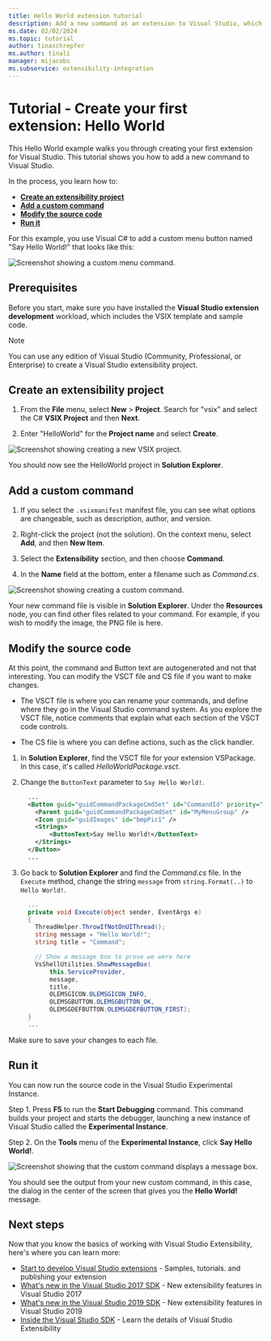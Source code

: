 ```yaml
---
title: Hello World extension tutorial
description: Add a new command as an extension to Visual Studio, which involves creating a project, adding a command, and modifying the source code.
ms.date: 02/02/2024
ms.topic: tutorial
author: tinaschrepfer
ms.author: tinali
manager: mijacobs
ms.subservice: extensibility-integration
---
```

# Tutorial - Create your first extension: Hello World

This Hello World example walks you through creating your first extension for Visual Studio. This tutorial shows you how to add a new command to Visual Studio.

In the process, you learn how to:

* **[Create an extensibility project](#create-an-extensibility-project)**
* **[Add a custom command](#add-a-custom-command)**
* **[Modify the source code](#modify-the-source-code)**
* **[Run it](#run-it)**

For this example, you use Visual C# to add a custom menu button named "Say Hello World!" that looks like this:

![Screenshot showing a custom menu command.](media/vs-2022/hello-world-menu-command.png)

## Prerequisites

Before you start, make sure you have installed the **Visual Studio extension development** workload, which includes the VSIX template and sample code.

> [!NOTE]
> You can use any edition of Visual Studio (Community, Professional, or Enterprise) to create a Visual Studio extensibility project.

## Create an extensibility project

1. From the **File** menu, select **New** > **Project**. Search for "vsix" and select the C# **VSIX Project** and then **Next**.

1. Enter "HelloWorld" for the **Project name** and select **Create**.

![Screenshot showing creating a new VSIX project.](media/vs-2022/hello-world-extension-create-project.png)

You should now see the HelloWorld project in **Solution Explorer**.

## Add a custom command

1. If you select the `.vsixmanifest` manifest file, you can see what options are changeable, such as description, author, and version.

1. Right-click the project (not the solution). On the context menu, select **Add**, and then **New Item**.

1. Select the **Extensibility** section, and then choose **Command**.

1. In the **Name** field at the bottom, enter a filename such as *Command.cs*.

![Screenshot showing creating a custom command.](media/vs-2022/hello-world-vsix-command.png)

Your new command file is visible in **Solution Explorer**. Under the **Resources** node, you can find other files related to your command. For example, if you wish to modify the image, the PNG file is here.

## Modify the source code

At this point, the command and Button text are autogenerated and not that interesting. You can modify the VSCT file and CS file if you want to make changes.

* The VSCT file is where you can rename your commands, and define where they go in the Visual Studio command system. As you explore the VSCT file, notice comments that explain what each section of the VSCT code controls.

* The CS file is where you can define actions, such as the click handler.

1. In **Solution Explorer**, find the VSCT file for your extension VSPackage. In this case, it's called *HelloWorldPackage.vsct*.

1. Change the `ButtonText` parameter to `Say Hello World!`.

    ```xml
      ...
      <Button guid="guidCommandPackageCmdSet" id="CommandId" priority="0x0100" type="Button">
        <Parent guid="guidCommandPackageCmdSet" id="MyMenuGroup" />
        <Icon guid="guidImages" id="bmpPic1" />
        <Strings>
            <ButtonText>Say Hello World!</ButtonText>
        </Strings>
      </Button>
      ...
    ```

1. Go back to **Solution Explorer** and find the *Command.cs* file. In the `Execute` method, change the string `message` from `string.Format(..)` to `Hello World!`.

    ```csharp
      ...
      private void Execute(object sender, EventArgs e)
      {
        ThreadHelper.ThrowIfNotOnUIThread();
        string message = "Hello World!";
        string title = "Command";

        // Show a message box to prove we were here
        VsShellUtilities.ShowMessageBox(
            this.ServiceProvider,
            message,
            title,
            OLEMSGICON.OLEMSGICON_INFO,
            OLEMSGBUTTON.OLEMSGBUTTON_OK,
            OLEMSGDEFBUTTON.OLEMSGDEFBUTTON_FIRST);
      }
      ...
    ```

Make sure to save your changes to each file.

## Run it

You can now run the source code in the Visual Studio Experimental Instance.

Step 1. Press **F5** to run the **Start Debugging** command. This command builds your project and starts the debugger, launching a new instance of Visual Studio called the **Experimental Instance**.

Step 2. On the **Tools** menu of the **Experimental Instance**, click **Say Hello World!**.

![Screenshot showing that the custom command displays a message box.](media/vs-2022/hello-world-message-box.png)

You should see the output from your new custom command, in this case, the dialog in the center of the screen that gives you the **Hello World!** message.

## Next steps

Now that you know the basics of working with Visual Studio Extensibility, here's where you can learn more:

* [Start to develop Visual Studio extensions](starting-to-develop-visual-studio-extensions.md) - Samples, tutorials. and publishing your extension
* [What's new in the Visual Studio 2017 SDK](what-s-new-in-the-visual-studio-2017-sdk.md) - New extensibility features in Visual Studio 2017
* [What's new in the Visual Studio 2019 SDK](whats-new-visual-studio-2019-sdk.md) - New extensibility features in Visual Studio 2019
* [Inside the Visual Studio SDK](internals/inside-the-visual-studio-sdk.md) - Learn the details of Visual Studio Extensibility
